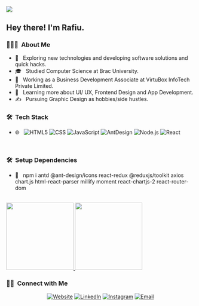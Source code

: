 <img src="https://">

<h2> Hey there! I'm Rafiu.</h2>

<h3> 👨🏻‍💻 &nbsp;About Me </h3>

- 🤔 &nbsp; Exploring new technologies and developing software solutions and quick hacks.
- 🎓 &nbsp; Studied Computer Science at Brac University.
- 💼 &nbsp; Working as a Business Development Associate at VirtuBox InfoTech Private Limited.
- 🌱 &nbsp; Learning more about UI/ UX, Frontend Design and App Development.
- ✍️ &nbsp; Pursuing Graphic Design as hobbies/side hustles.

<h3> 🛠 &nbsp;Tech Stack</h3>

- 🌐 &nbsp;
  ![HTML5](https://img.shields.io/badge/-HTML5-333333?style=flat&logo=HTML5)
  ![CSS](https://img.shields.io/badge/-CSS-333333?style=flat&logo=CSS3&logoColor=1572B6)
  ![JavaScript](https://img.shields.io/badge/-JavaScript-333333?style=flat&logo=javascript)
  ![AntDesign](https://img.shields.io/badge/-Ant%20Design-333333?style=flat&logo=antdesign&logoColor=563D7C)
  ![Node.js](https://img.shields.io/badge/-Node.js-333333?style=flat&logo=node.js)
  ![React](https://img.shields.io/badge/-React-333333?style=flat&logo=react)

<br/>
<h3> 🛠 &nbsp;Setup Dependencies</h3>

- 🔧 &nbsp;
   npm i antd @ant-design/icons react-redux @reduxjs/toolkit axios chart.js html-react-parser millify moment react-chartjs-2 react-router-dom
   
 <br/>

<a href="https://github.com/rafiuislam">
  <img height="180em" src="https://github-readme-stats.vercel.app/api?username=rafiuislam&theme=buefy&show_icons=true" />
  <img height="180em" src="https://github-readme-stats.vercel.app/api/top-langs/?username=rafiuislam&theme=buefy&layout=compact" />
</a>

<br/>

<h3> 🤝🏻 &nbsp;Connect with Me </h3>

<p align="center">
<a href="https://rafiuislamportfolio.netlify.app/"><img alt="Website" src="https://img.shields.io/badge/Website-www.rafiuislam.com-blue?style=flat-square&logo=google-chrome"></a>
<a href="https://www.linkedin.com/in/rafiuislam/"><img alt="LinkedIn" src="https://img.shields.io/badge/LinkedIn-Rafiu%20Islam-blue?style=flat-square&logo=linkedin"></a>
<a href="https://www.instagram.com/mr.asstronaut/"><img alt="Instagram" src="https://img.shields.io/badge/Instagram-mr.asstronaut-blue?style=flat-square&logo=instagram"></a>
<a href="mailto:md.rafiu.islam@g.bracu.ac.bd"><img alt="Email" src="https://img.shields.io/badge/Email-md.rafiu.islam@g.bracu.ac.bd-blue?style=flat-square&logo=gmail"></a>
</p>

